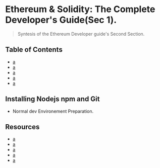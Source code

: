 
# Ethereum & Solidity: The Complete Developer's Guide(Sec 1).
> Syntesis of the Ethereum Developer guide's Second Section.


## Table of Contents
- [a](xx)
- [a](xx)
- [a](xx)
- [a](xx)
- [a](xx)


## Installing Nodejs npm and Git
- Normal dev Environement Preparation.


## Resources

- [a](xx)
- [a](xx)
- [a](xx)
- [a](xx)
- [a](xx)
